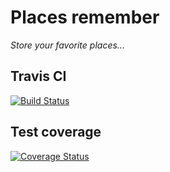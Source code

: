 # Places remember

_Store your favorite places..._

## Travis CI
[![Build Status](https://travis-ci.org/jellyfish12jellyfish/remember-places.svg?branch=main)](https://travis-ci.org/jellyfish12jellyfish/remember-places)

## Test coverage
[![Coverage Status](https://coveralls.io/repos/github/jellyfish12jellyfish/remember-places/badge.svg)](https://coveralls.io/github/jellyfish12jellyfish/remember-places)